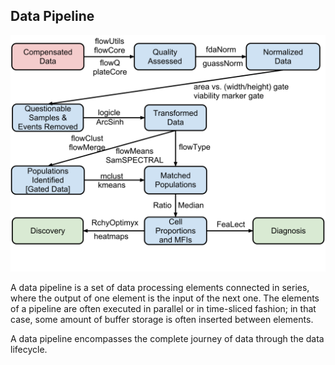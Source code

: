 ##  Data Pipeline

![](/images/data/AutomatedFlowPipeline.svg.png) <!-- .element width="36%" -->

A data pipeline is a set of data processing elements connected in series, where the output of one element is the input of the next one. The elements of a pipeline are often executed in parallel or in time-sliced fashion; in that case, some amount of buffer storage is often inserted between elements.

A data pipeline encompasses the complete journey of data through the data lifecycle.
